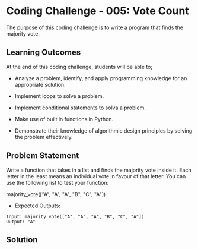 # Coding Challenge - 005: Vote Count

The purpose of this coding challenge is to write a program that finds the majority vote.

## Learning Outcomes

At the end of this coding challenge, students will be able to;

- Analyze a problem, identify, and apply programming knowledge for an appropriate solution.

- Implement loops to solve a problem.

- Implement conditional statements to solva a problem.

- Make use of built in functions in Python.

- Demonstrate their knowledge of algorithmic design principles by solving the problem effectively.

## Problem Statement

Write a function that takes in a list and finds the majority vote inside it. Each letter in the least means an individual vote in favour of that letter. You can use the following list to test your function:

majority_vote(["A", "A", "A", "B", "C", "A"])

- Expected Outputs:

```text
Input: majority_vote(["A", "A", "A", "B", "C", "A"]) 
Output: "A"
```

## Solution
